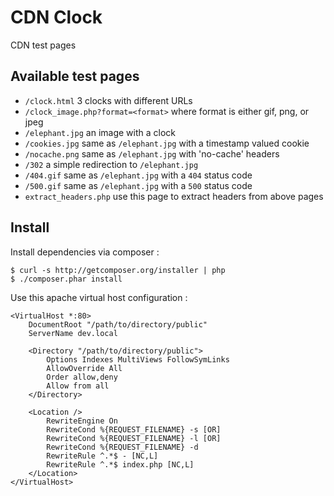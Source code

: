 # CDN Clock

CDN test pages

## Available test pages

* `/clock.html` 3 clocks with different URLs
* `/clock_image.php?format=<format>` where format is either gif, png, or jpeg
* `/elephant.jpg` an image with a clock
* `/cookies.jpg` same as `/elephant.jpg` with a timestamp valued cookie
* `/nocache.png` same as `/elephant.jpg` with 'no-cache' headers
* `/302` a simple redirection to `/elephant.jpg`
* `/404.gif` same as `/elephant.jpg` with a `404` status code
* `/500.gif` same as `/elephant.jpg` with a `500` status code
* `extract_headers.php` use this page to extract headers from above pages

## Install

Install dependencies via composer :

    $ curl -s http://getcomposer.org/installer | php
    $ ./composer.phar install

Use this apache virtual host configuration :

    <VirtualHost *:80>
        DocumentRoot "/path/to/directory/public"
        ServerName dev.local

        <Directory "/path/to/directory/public">
            Options Indexes MultiViews FollowSymLinks
            AllowOverride All
            Order allow,deny
            Allow from all
        </Directory>

        <Location />
            RewriteEngine On
            RewriteCond %{REQUEST_FILENAME} -s [OR]
            RewriteCond %{REQUEST_FILENAME} -l [OR]
            RewriteCond %{REQUEST_FILENAME} -d
            RewriteRule ^.*$ - [NC,L]
            RewriteRule ^.*$ index.php [NC,L]
        </Location>
    </VirtualHost>

